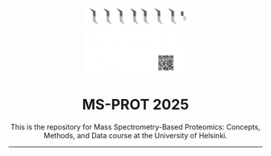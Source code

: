 <p align="center">
  <img src="t shirt final logo - black.png" alt="Project Logo" width="200"/>
</p>

<h1 align="center">MS-PROT 2025</h1>

<p align="center">
This is the repository for Mass Spectrometry-Based Proteomics: Concepts, Methods, and Data course at the University of Helsinki.
</p>

---






